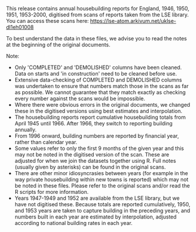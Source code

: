 This release contains annual housebuilding reports for England, 1946, 1950, 1951, 1953-2000, digitised from scans of reports taken from the LSE library. You can access these scans here: https://lse-atom.arkivum.net/uklse-dl1eh01008

To best understand the data in these files, we advise you to read the notes at the beginning of the original documents.

Note:

- Only 'COMPLETED' and 'DEMOLISHED' columns have been cleaned. Data on starts and 'in construction' need to be cleaned before use. 
- Extensive data-checking of COMPLETED and DEMOLISHED columns was undertaken to ensure that numbers match those in the scans as far as possible. We cannot guarantee that they match exactly as checking every number against the scans would be impossible.
- Where there were obvious errors in the original documents, we changed these in the digitised versions using best estimates and interpolation.
- The housebuilding reports report cumulative housebuilding totals from April 1945 until 1966. After 1966, they switch to reporting building annually.
- From 1996 onward, building numbers are reported by financial year, rather than calendar year.
- Some values refer to only the first 9 months of the given year and this may not be noted in the digitised version of the scan. These are adjusted for when we join the datasets together using R. Full notes (usually given by asterisks) can be found in the original scans.
- There are other minor idiosyncrasies between years (for example in the way private housebuilding within new towns is reported) which may not be noted in these files. Please refer to the original scans and/or read the R scripts for more information.
- Years 1947-1949 and 1952 are available from the LSE library, but we have not digitised these. Because totals are reported cumulatively, 1950, and 1953 years are taken to capture building in the preceding years, and numbers built in each year are estimated by interpolation, adjusted according to national building rates in each year.
